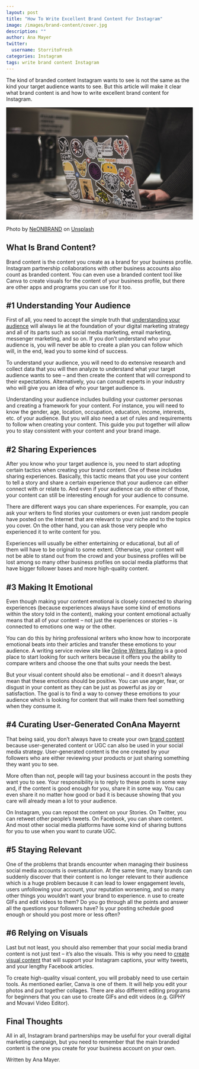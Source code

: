 ```yaml
---
layout: post
title: "How To Write Excellent Brand Content For Instagram"
image: /images/brand-content/cover.jpg
description: ""
author: Ana Mayer 
twitter:
  username: StorritoFresh
categories: Instagram
tags: write brand content Instagram
---
```


The kind of branded content Instagram wants to see is not the same as the kind your target
audience wants to see. But this article will make it clear what brand content is and how to
write excellent brand content for Instagram.

![cover](/images/brand-content/cover.jpg)

<!--more-->

Photo by [NeONBRAND](https://unsplash.com/@neonbrand?utm_source=unsplash&utm_medium=referral&utm_content=creditCopyText) on [Unsplash](https://unsplash.com/?utm_source=unsplash&utm_medium=referral&utm_content=creditCopyText)

## What Is Brand Content?

Brand content is the content you create as a brand for your business profile. Instagram
partnership collaborations with other business accounts also count as branded content.
You can even use a branded content tool like Canva to create visuals for the content of
your business profile, but there are other apps and programs you can use for it too.

## #1 Understanding Your Audience

First of all, you need to accept the simple truth that [understanding your audience](https://blog.hootsuite.com/target-market/) will
always lie at the foundation of your digital marketing strategy and all of its parts such as
social media marketing, email marketing, messenger marketing, and so on. If you don’t
understand who your audience is, you will never be able to create a plan you can follow which
will, in the end, lead you to some kind of success.

To understand your audience, you will need to do extensive research and collect data
that you will then analyze to understand what your target audience wants to see – and then
create the content that will correspond to their expectations. Alternatively, you can
consult experts in your industry who will give you an idea of who your target audience is.

Understanding your audience includes building your customer personas and creating a framework
for your content. For instance, you will need to know the gender, age, location, occupation,
education, income, interests, etc. of your audience. But you will also need a set of rules and
requirements to follow when creating your content. This guide you put together will allow you
to stay consistent with your content and your brand image.

## #2 Sharing Experiences

After you know who your target audience is, you need to start adopting certain tactics when
creating your brand content. One of these includes sharing experiences. Basically, this
tactic means that you use your content to tell a story and share a certain experience that
your audience can either connect with or relate to. And even if your audience can do either
of those, your content can still be interesting enough for your audience to consume.

There are different ways you can share experiences. For example, you can ask your writers to
find stories your customers or even just random people have posted on the Internet that are
relevant to your niche and to the topics you cover. On the other hand, you can ask those very
people who experienced it to write content for you.

Experiences will usually be either entertaining or educational, but all of them will have to
be original to some extent. Otherwise, your content will not be able to stand out from the
crowd and your business profiles will be lost among so many other business profiles on social
media platforms that have bigger follower bases and more high-quality content.

## #3 Making It Emotional

Even though making your content emotional is closely connected to sharing experiences (because
experiences always have some kind of emotions within the story told in the content), making
your content emotional actually means that all of your content – not just the experiences or
stories – is connected to emotions one way or the other.

You can do this by hiring professional writers who know how to incorporate emotional beats into
their articles and transfer these emotions to your audience. A writing service review site like
[Online Writers Rating](https://onlinewritersrating.com/) is a good place to start looking for
such writers because it offers you the ability to compare writers and choose the one that suits
your needs the best.

But your visual content should also be emotional – and it doesn’t always mean that these emotions
should be positive. You can use anger, fear, or disgust in your content as they can be just as
powerful as joy or satisfaction. The goal is to find a way to convey these emotions to your
audience which is looking for content that will make them feel something when they consume it.


## #4 Curating User-Generated ConAna Mayernt

That being said, you don’t always have to create your own [brand content](https://www.logobee.com/logo-maker/)
because user-generated content or UGC can also be used in your social media strategy.
User-generated content is the one created by your followers who are either reviewing your
products or just sharing something they want you to see.

More often than not, people will tag your business account in the posts they want you to see.
Your responsibility is to reply to these posts in some way and, if the content is good enough
for you, share it in some way. You can even share it no matter how good or bad it is because
showing that you care will already mean a lot to your audience.

On Instagram, you can repost the content on your Stories. On Twitter, you can retweet other
people’s tweets. On Facebook, you can share content. And most other social media platforms have
some kind of sharing buttons for you to use when you want to curate UGC.

## #5 Staying Relevant

One of the problems that brands encounter when managing their business social media accounts
is oversaturation. At the same time, many brands can suddenly discover that their content is no
longer relevant to their audience which is a huge problem because it can lead to lower engagement
levels, users unfollowing your account, your reputation worsening, and so many other things you
wouldn’t want your brand to experience.
n use to create GIFs and edit videos to them? Do you go
through all the points and answer all the questions your followers have? Is your posting schedule
good enough or should you post more or less often?

## #6 Relying on Visuals

Last but not least, you should also remember that your social media brand content is not just
text – it’s also the visuals. This is why you need to [create visual content](https://backlinko.com/hub/content/visual)
that will support your Instagram captions, your witty tweets, and your lengthy Facebook articles.

To create high-quality visual content, you will probably need to use certain tools. As mentioned
earlier, Canva is one of them. It will help you edit your photos and put together collages. There
are also different editing programs for beginners that you can use to create GIFs and edit videos
(e.g. GIPHY and Movavi Video Editor).

## Final Thoughts

All in all, Instagram brand partnerships may be useful for your overall digital marketing campaign,
but you need to remember that the main branded content is the one you create for your business
account on your own.


Written by Ana Mayer.